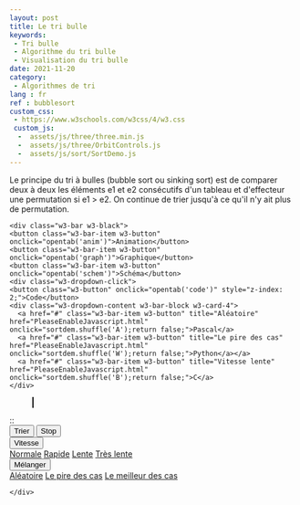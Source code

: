 ```yaml
---
layout: post
title: Le tri bulle
keywords: 
 - Tri bulle
 - Algorithme du tri bulle
 - Visualisation du tri bulle
date: 2021-11-20
category: 
 - Algorithmes de tri 
lang : fr
ref : bubblesort
custom_css:
 - https://www.w3schools.com/w3css/4/w3.css
 custom_js:
  -  assets/js/three/three.min.js
  -  assets/js/three/OrbitControls.js
  -  assets/js/sort/SortDemo.js
---
```

Le principe du tri à bulles (bubble sort ou sinking sort) est de comparer deux à deux les éléments e1 et e2 consécutifs d'un tableau et d'effecteur une permutation si e1 > e2. On continue de trier jusqu'à ce qu'il n'y ait plus de permutation.

	<div class="w3-bar w3-black">
	<button class="w3-bar-item w3-button" onclick="opentab('anim')">Animation</button>
	<button class="w3-bar-item w3-button" onclick="opentab('graph')">Graphique</button>
	<button class="w3-bar-item w3-button" onclick="opentab('schem')">Schéma</button>
    <div class="w3-dropdown-click">
    <button class="w3-button" onclick="opentab('code')" style="z-index: 2;">Code</button>
    <div class="w3-dropdown-content w3-bar-block w3-card-4">
      <a href="#" class="w3-bar-item w3-button" title="Aléatoire" href="PleaseEnableJavascript.html" onclick="sortdem.shuffle('A');return false;">Pascal</a>
      <a href="#" class="w3-bar-item w3-button" title="Le pire des cas" href="PleaseEnableJavascript.html" onclick="sortdem.shuffle('W');return false;">Python</a></a>
      <a href="#" class="w3-bar-item w3-button" title="Vitesse lente" href="PleaseEnableJavascript.html" onclick="sortdem.shuffle('B');return false;">C</a>
    </div>
</div>
	</div>
	<figure>
		<div id="anim" class="tab" style="position: relative;">
			<canvas id = "sort_canvas" width = "640" height = "295" class="animation" style="position:relative;top:0;left:0;border:1px solid #000000;  margin-bottom:0;z-index: 0"> </canvas>
			<canvas id = "sort_canvas_layer" width = "640" height = "100" class="animation" style="position:absolute;top:0;left:0; margin-top:0;z-index: 1;"></canvas>
		</div>
		<div id="graph" class="w3-container tab" style="display:none">
			<canvas id = "sort_canvas_graph" width = "640" height = "295" class="animation" style="position:relative;top:0;left:0;border:1px solid #000000;  margin-bottom:0;z-index: 0;"> </canvas>
		</div>
		<div id="schem" class="w3-container tab" style="display:none">
			<canvas id = "sort_canvas_schem" width = "640" height = "295" class="animation" style="position:relative;top:0;left:0;border:1px solid #000000; margin-bottom:0;z-index: 0;"> </canvas>
		</div>
		<div id="code" class="w3-container tab animation" style="display:none ;   width:100%;  height:395px; background-color:#475;  overflow:scroll;">
<div id="pascal" class="language-pascal highlighter-rouge"><div class="highlight"><pre class="highlight"><code><span class="k">procedure</span> <span class="n">TGPlanning</span><span class="p">.</span><span class="n">load</span><span class="p">(</span><span class="n">col</span> <span class="p">:</span>  <span class="n">TInterventions</span><span class="p">;</span><span class="n">startdate</span><span class="p">,</span><span class="n">enddate</span> <span class="p">:</span> <span class="kt">tdatetime</span><span class="p">);</span>

<span class="k">begin</span>
     <span class="k">if</span> <span class="n">assigned</span><span class="p">(</span><span class="n">mat</span><span class="p">)</span> <span class="k">then</span> <span class="n">freeandnil</span><span class="p">(</span><span class="n">mat</span><span class="p">);</span>
     <span class="n">selection</span><span class="p">.</span><span class="n">x</span><span class="p">:=-</span><span class="m">1</span><span class="p">;</span>
     <span class="n">selection</span><span class="p">.</span><span class="n">y</span><span class="p">:=-</span><span class="m">1</span><span class="p">;</span>
     <span class="n">mat</span><span class="p">:=</span><span class="n">TLPlanning</span><span class="p">.</span><span class="n">create</span><span class="p">(</span><span class="n">startdate</span><span class="p">,</span><span class="n">enddate</span><span class="p">);</span>
     <span class="n">mat</span><span class="p">.</span><span class="n">load</span><span class="p">(</span><span class="n">col</span><span class="p">);</span>
     <span class="k">if</span> <span class="n">pl_graphic</span> <span class="k">in</span> <span class="n">Fkind</span> <span class="k">then</span> <span class="n">prepare_graphics</span><span class="p">;</span>
     <span class="n">TB_date</span><span class="p">.</span><span class="n">Date</span><span class="p">:=</span><span class="n">startdate</span><span class="p">;</span>
     <span class="n">PB_planning</span><span class="p">.</span><span class="n">Refresh</span><span class="p">;</span>
<span class="k">end</span><span class="p">;</span> 
</code></pre></div></div>
		</div>	</figure>
	::
	<div class="w3-bar w3-black">
		<button class="w3-bar-item w3-button" onclick="sortdem.start(algo);return false;">Trier</button>
		<button class="w3-bar-item w3-button" onclick="algo.stop();return false;">Stop</button>
		<div class="w3-dropdown-hover">
			<button class="w3-button">Vitesse</button>
			<div class="w3-dropdown-content w3-bar-block w3-card-4">
			  <a href="#" class="w3-bar-item w3-button" title="Vitesse normale" href="PleaseEnableJavascript.html" onclick="sortdem.setSpeed(0.5);return false;">Normale</a>
			  <a href="#" class="w3-bar-item w3-button" title="Vitesse rapide" href="PleaseEnableJavascript.html" onclick="sortdem.setSpeed(1);return false;">Rapide</a>
			  <a href="#" class="w3-bar-item w3-button" title="Vitesse lente" href="PleaseEnableJavascript.html" onclick="sortdem.setSpeed(0.2);return false;">Lente</a>
			  <a href="#" class="w3-bar-item w3-button" title="Vitesse très lente" href="PleaseEnableJavascript.html" onclick="sortdem.setSpeed(0.1);return false;">Très lente</a>
			</div>
		</div>
		<div class="w3-dropdown-hover">
			<button class="w3-button">Mélanger</button>
			<div class="w3-dropdown-content w3-bar-block w3-card-4">
			  <a href="#" class="w3-bar-item w3-button" title="Aléatoire" href="PleaseEnableJavascript.html" onclick="sortdem.shuffle('A');return false;">Aléatoire</a>
			  <a href="#" class="w3-bar-item w3-button" title="Le pire des cas" href="PleaseEnableJavascript.html" onclick="sortdem.shuffle('W');return false;">Le pire des cas</a>
			  <a href="#" class="w3-bar-item w3-button" title="Vitesse lente" href="PleaseEnableJavascript.html" onclick="sortdem.shuffle('B');return false;">Le meilleur des cas</a>
			</div>
		</div>

	</div>

<script>
function w3_open() {
  document.getElementById("lwSidebar").style.display = "block";
}

function w3_close() {
  document.getElementById("lwSidebar").style.display = "none";
}
</script>
<script>
function opentab(tname) {
  var i;
  var x = document.getElementsByClassName("tab");
  for (i = 0; i < x.length; i++) {
    x[i].style.display = "none";  
  }
  document.getElementById(tname).style.display = "block";  
}
</script>
 
 <script>
  		const sortdem = new SortDemo(this,'sort_canvas');
		  const algo = new SortAlgo(sortdem);
		  sortdem.init(algo);  
		  sortdem.renderer.render(sortdem.scene,sortdem.camera);
		
	  surligne('pascal',5);
	
		</script>
